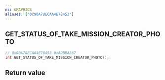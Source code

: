```yaml
---
ns: GRAPHICS
aliases: ["0x90A78ECAA4E78453"]
---
```

## GET_STATUS_OF_TAKE_MISSION_CREATOR_PHOTO

```c
// 0x90A78ECAA4E78453 0xADBBA287
int GET_STATUS_OF_TAKE_MISSION_CREATOR_PHOTO();
```

## Return value

